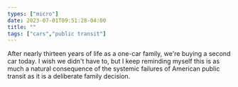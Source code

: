 ```yaml
---
types: ["micro"]
date: 2023-07-01T09:51:28-04:00
title: ""
tags: ["cars","public transit"]
---
```

After nearly thirteen years of life as a one-car family, we're buying a second car today. I wish we didn't have to, but I keep reminding myself this is as much a natural consequence of the systemic failures of American public transit as it is a deliberate family decision.
